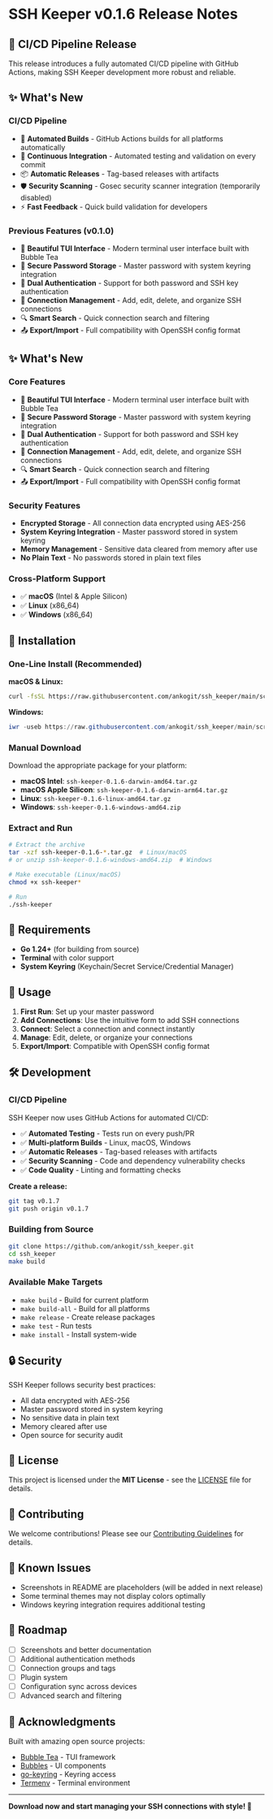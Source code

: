 # SSH Keeper v0.1.6 Release Notes

## 🎉 CI/CD Pipeline Release

This release introduces a fully automated CI/CD pipeline with GitHub Actions, making SSH Keeper development more robust and reliable.

## ✨ What's New

### CI/CD Pipeline
- 🚀 **Automated Builds** - GitHub Actions builds for all platforms automatically
- 🔄 **Continuous Integration** - Automated testing and validation on every commit
- 📦 **Automatic Releases** - Tag-based releases with artifacts
- 🛡️ **Security Scanning** - Gosec security scanner integration (temporarily disabled)
- ⚡ **Fast Feedback** - Quick build validation for developers

### Previous Features (v0.1.0)
- 🎨 **Beautiful TUI Interface** - Modern terminal user interface built with Bubble Tea
- 🔐 **Secure Password Storage** - Master password with system keyring integration
- 🔑 **Dual Authentication** - Support for both password and SSH key authentication
- 📁 **Connection Management** - Add, edit, delete, and organize SSH connections
- 🔍 **Smart Search** - Quick connection search and filtering
- 📤 **Export/Import** - Full compatibility with OpenSSH config format

## ✨ What's New

### Core Features
- 🎨 **Beautiful TUI Interface** - Modern terminal user interface built with Bubble Tea
- 🔐 **Secure Password Storage** - Master password with system keyring integration
- 🔑 **Dual Authentication** - Support for both password and SSH key authentication
- 📁 **Connection Management** - Add, edit, delete, and organize SSH connections
- 🔍 **Smart Search** - Quick connection search and filtering
- 📤 **Export/Import** - Full compatibility with OpenSSH config format

### Security Features
- **Encrypted Storage** - All connection data encrypted using AES-256
- **System Keyring Integration** - Master password stored in system keyring
- **Memory Management** - Sensitive data cleared from memory after use
- **No Plain Text** - No passwords stored in plain text files

### Cross-Platform Support
- ✅ **macOS** (Intel & Apple Silicon)
- ✅ **Linux** (x86_64)
- ✅ **Windows** (x86_64)

## 🚀 Installation

### One-Line Install (Recommended)

**macOS & Linux:**
```bash
curl -fsSL https://raw.githubusercontent.com/ankogit/ssh_keeper/main/scripts/install.sh | bash
```

**Windows:**
```powershell
iwr -useb https://raw.githubusercontent.com/ankogit/ssh_keeper/main/scripts/install.ps1 | iex
```

### Manual Download

Download the appropriate package for your platform:

- **macOS Intel**: `ssh-keeper-0.1.6-darwin-amd64.tar.gz`
- **macOS Apple Silicon**: `ssh-keeper-0.1.6-darwin-arm64.tar.gz`
- **Linux**: `ssh-keeper-0.1.6-linux-amd64.tar.gz`
- **Windows**: `ssh-keeper-0.1.6-windows-amd64.zip`

### Extract and Run

```bash
# Extract the archive
tar -xzf ssh-keeper-0.1.6-*.tar.gz  # Linux/macOS
# or unzip ssh-keeper-0.1.6-windows-amd64.zip  # Windows

# Make executable (Linux/macOS)
chmod +x ssh-keeper*

# Run
./ssh-keeper
```

## 🔧 Requirements

- **Go 1.24+** (for building from source)
- **Terminal** with color support
- **System Keyring** (Keychain/Secret Service/Credential Manager)

## 📖 Usage

1. **First Run**: Set up your master password
2. **Add Connections**: Use the intuitive form to add SSH connections
3. **Connect**: Select a connection and connect instantly
4. **Manage**: Edit, delete, or organize your connections
5. **Export/Import**: Compatible with OpenSSH config format

## 🛠️ Development

### CI/CD Pipeline

SSH Keeper now uses GitHub Actions for automated CI/CD:

- ✅ **Automated Testing** - Tests run on every push/PR
- ✅ **Multi-platform Builds** - Linux, macOS, Windows
- ✅ **Automatic Releases** - Tag-based releases with artifacts
- ✅ **Security Scanning** - Code and dependency vulnerability checks
- ✅ **Code Quality** - Linting and formatting checks

**Create a release:**
```bash
git tag v0.1.7
git push origin v0.1.7
```

### Building from Source

```bash
git clone https://github.com/ankogit/ssh_keeper.git
cd ssh_keeper
make build
```

### Available Make Targets

- `make build` - Build for current platform
- `make build-all` - Build for all platforms
- `make release` - Create release packages
- `make test` - Run tests
- `make install` - Install system-wide

## 🔒 Security

SSH Keeper follows security best practices:

- All data encrypted with AES-256
- Master password stored in system keyring
- No sensitive data in plain text
- Memory cleared after use
- Open source for security audit

## 📄 License

This project is licensed under the **MIT License** - see the [LICENSE](LICENSE) file for details.

## 🤝 Contributing

We welcome contributions! Please see our [Contributing Guidelines](CONTRIBUTING.md) for details.

## 🐛 Known Issues

- Screenshots in README are placeholders (will be added in next release)
- Some terminal themes may not display colors optimally
- Windows keyring integration requires additional testing

## 🔮 Roadmap

- [ ] Screenshots and better documentation
- [ ] Additional authentication methods
- [ ] Connection groups and tags
- [ ] Plugin system
- [ ] Configuration sync across devices
- [ ] Advanced search and filtering

## 🙏 Acknowledgments

Built with amazing open source projects:

- [Bubble Tea](https://github.com/charmbracelet/bubbletea) - TUI framework
- [Bubbles](https://github.com/charmbracelet/bubbles) - UI components
- [go-keyring](https://github.com/zalando/go-keyring) - Keyring access
- [Termenv](https://github.com/muesli/termenv) - Terminal environment

---

**Download now and start managing your SSH connections with style! 🚀**
